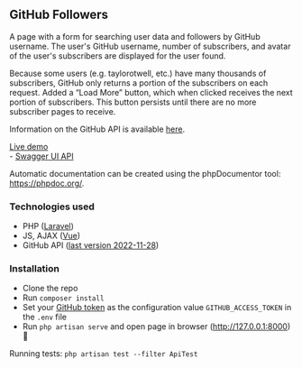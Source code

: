 ## GitHub Followers 

A page with a form for searching user data and followers by GitHub username. 
The user's GitHub username, number of subscribers, and avatar of the user's subscribers are displayed for the user found.

Because some users (e.g. taylorotwell, etc.) have many thousands of subscribers, GitHub only returns a portion of the subscribers on each request. Added a “Load More” button, which when clicked receives the next portion of subscribers. This button persists until there are no more subscriber pages to receive.

Information on the GitHub API is available [here](https://docs.github.com/en/rest?apiVersion=2022-11-28).

[Live demo](http://github.free.nf)  
    - [Swagger UI API](http://github.free.nf/swagger/)

Automatic documentation can be created using the phpDocumentor tool: https://phpdoc.org/.

### Technologies used
- PHP ([Laravel](https://github.com/laravel/laravel))
- JS, AJAX ([Vue](https://github.com/vuejs/vue))
- GitHub API ([last version 2022-11-28](https://docs.github.com/en/rest?apiVersion=2022-11-28))


### Installation
- Clone the repo
- Run ```composer install```<!--- Run ```php -r "file_exists('.env') || copy('.env.example', '.env');"```-->
- Set your [GitHub token](https://docs.github.com/en/authentication/keeping-your-account-and-data-secure/managing-your-personal-access-tokens#creating-a-fine-grained-personal-access-token) as the configuration value ```GITHUB_ACCESS_TOKEN``` in the ```.env``` file
- Run ```php artisan serve``` and open page in browser (http://127.0.0.1:8000) 🎉

Running tests: ```php artisan test --filter ApiTest```
